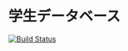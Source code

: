 # 学生データベース

[![Build Status](https://travis-ci.org/a1125ts/students.png?branch=master)](https://travis-ci.org/a1125ts/students)
